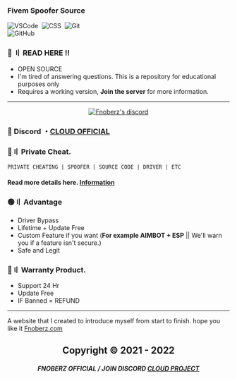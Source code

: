 ### Fivem Spoofer Source
![VSCode](https://img.shields.io/badge/-Visual_Studio_Code-05122A?style=for-the-badge&logo=VisualStudioCode)&nbsp;
![CSS](https://img.shields.io/badge/-C++-05122A?style=for-the-badge&logo=CSS3&logoColor=1572B6)&nbsp;
![Git](https://img.shields.io/badge/-Git-05122A?style=for-the-badge&logo=git)&nbsp;   
![GitHub](https://img.shields.io/badge/-GitHub-05122A?style=for-the-badge&logo=github)&nbsp;



### 📁 〢 READ HERE !!  
 
- OPEN SOURCE  
- I'm tired of answering questions. This is a repository for educational purposes only
- Requires a working version, **Join the server** for more information.
  
  
---     

  <p align="center">
    <a href="https://discord.com/users/943374631644045363">
        <img title="Fnoberz server discord" alt="Fnoberz's discord" src="https://discord.c99.nl/widget/theme-4/943374631644045363.png"/>
    </a>
</p> 
 
### 💬 Discord ・[CLOUD OFFICIAL](https://discord.gg/MBTkVcJefp) 

### 🛒〢 Private Cheat.
`PRIVATE CHEATING | SPOOFER | SOURCE CODE | DRIVER | ETC`
#### Read more details here. [Information](https://github.com/Cloud-Official/Product) 

### 🟢〢 Advantage

- Driver Bypass
- Lifetime + Update Free
- Custom Feature if you want (**For example AIMBOT + ESP** || We'll warn you if a feature isn't secure.)
- Safe and Legit


### 🔱〢 Warranty Product.

- Support 24 Hr
- Update Free
- IF Banned = REFUND

---

A website that I created to introduce myself from start to finish. hope you like it [Fnoberz.com](https://fnoberz.com/)


<h2 align="center"> Copyright © 2021 - 2022


##### <p align="center">  FNOBERZ OFFICIAL / JOIN DISCORD [CLOUD PROJECT](https://discord.gg/JUwFCGHbV4)

